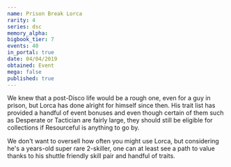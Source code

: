```yaml
---
name: Prison Break Lorca
rarity: 4
series: dsc
memory_alpha:
bigbook_tier: 7
events: 40
in_portal: true
date: 04/04/2019
obtained: Event
mega: false
published: true
---
```


We knew that a post-Disco life would be a rough one, even for a guy in prison, but Lorca has done alright for himself since then. His trait list has provided a handful of event bonuses and even though certain of them such as Desperate or Tactician are fairly large, they should still be eligible for collections if Resourceful is anything to go by.

We don't want to oversell how often you might use Lorca, but considering he's a years-old super rare 2-skiller, one can at least see a path to value thanks to his shuttle friendly skill pair and handful of traits.
